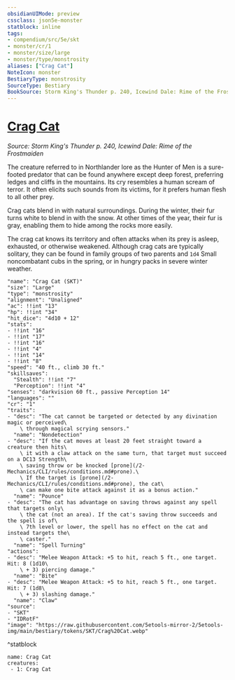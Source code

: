 ```yaml
---
obsidianUIMode: preview
cssclass: json5e-monster
statblock: inline
tags:
- compendium/src/5e/skt
- monster/cr/1
- monster/size/large
- monster/type/monstrosity
aliases: ["Crag Cat"]
NoteIcon: monster
BestiaryType: monstrosity
SourceType: Bestiary
BookSource: Storm King's Thunder p. 240, Icewind Dale: Rime of the Frostmaiden
---
```

# [Crag Cat](2-Mechanics\CLI\bestiary\monstrosity/crag-cat-skt.md)
*Source: Storm King's Thunder p. 240, Icewind Dale: Rime of the Frostmaiden*  

The creature referred to in Northlander lore as the Hunter of Men is a sure-footed predator that can be found anywhere except deep forest, preferring ledges and cliffs in the mountains. Its cry resembles a human scream of terror. It often elicits such sounds from its victims, for it prefers human flesh to all other prey.

Crag cats blend in with natural surroundings. During the winter, their fur turns white to blend in with the snow. At other times of the year, their fur is gray, enabling them to hide among the rocks more easily.

The crag cat knows its territory and often attacks when its prey is asleep, exhausted, or otherwise weakened. Although crag cats are typically solitary, they can be found in family groups of two parents and `1d4` Small noncombatant cubs in the spring, or in hungry packs in severe winter weather.

```statblock
"name": "Crag Cat (SKT)"
"size": "Large"
"type": "monstrosity"
"alignment": "Unaligned"
"ac": !!int "13"
"hp": !!int "34"
"hit_dice": "4d10 + 12"
"stats":
- !!int "16"
- !!int "17"
- !!int "16"
- !!int "4"
- !!int "14"
- !!int "8"
"speed": "40 ft., climb 30 ft."
"skillsaves":
  "Stealth": !!int "7"
  "Perception": !!int "4"
"senses": "darkvision 60 ft., passive Perception 14"
"languages": ""
"cr": "1"
"traits":
- "desc": "The cat cannot be targeted or detected by any divination magic or perceived\
    \ through magical scrying sensors."
  "name": "Nondetection"
- "desc": "If the cat moves at least 20 feet straight toward a creature then hits\
    \ it with a claw attack on the same turn, that target must succeed on a DC13 Strength\
    \ saving throw or be knocked [prone](/2-Mechanics/CLI/rules/conditions.md#prone).\
    \ If the target is [prone](/2-Mechanics/CLI/rules/conditions.md#prone), the cat\
    \ can make one bite attack against it as a bonus action."
  "name": "Pounce"
- "desc": "The cat has advantage on saving throws against any spell that targets only\
    \ the cat (not an area). If the cat's saving throw succeeds and the spell is of\
    \ 7th level or lower, the spell has no effect on the cat and instead targets the\
    \ caster."
  "name": "Spell Turning"
"actions":
- "desc": "Melee Weapon Attack: +5 to hit, reach 5 ft., one target. Hit: 8 (1d10\
    \ + 3) piercing damage."
  "name": "Bite"
- "desc": "Melee Weapon Attack: +5 to hit, reach 5 ft., one target. Hit: 7 (1d8\
    \ + 3) slashing damage."
  "name": "Claw"
"source":
- "SKT"
- "IDRotF"
"image": "https://raw.githubusercontent.com/5etools-mirror-2/5etools-img/main/bestiary/tokens/SKT/Crag%20Cat.webp"
```
^statblock

```encounter-table
name: Crag Cat
creatures:
 - 1: Crag Cat
```